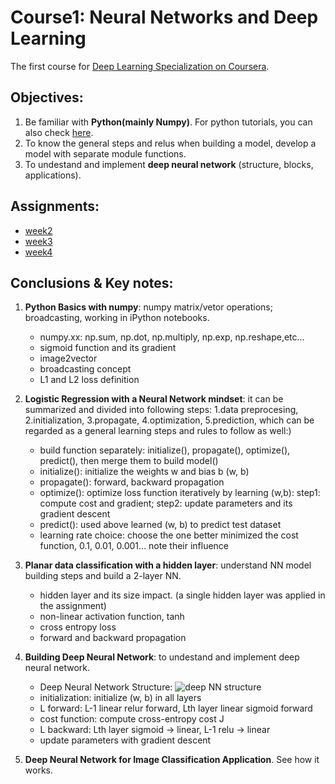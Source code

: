 # Course1: Neural Networks and Deep Learning
The first course for [Deep Learning Specialization on Coursera](https://www.coursera.org/specializations/deep-learning).


## Objectives:

1. Be familiar with **Python(mainly Numpy)**. For python tutorials, you can also check [here](https://github.com/zyunsg/Python).
2. To know the general steps and relus when building a model, develop a model with separate module functions.
3. To undestand and implement **deep neural network** (structure, blocks, applications).

## Assignments:

* [week2](https://github.com/zyunsg/deep-learning/tree/master/course1/week2) 
* [week3](https://github.com/zyunsg/deep-learning/tree/master/course1/week3)
* [week4](https://github.com/zyunsg/deep-learning/tree/master/course1/week4)

## Conclusions & Key notes:

1. **Python Basics with numpy**: numpy matrix/vetor operations; broadcasting, working in iPython notebooks. 
   * numpy.xx: np.sum, np.dot, np.multiply, np.exp, np.reshape,etc...
   * sigmoid function and its gradient
   * image2vector
   * broadcasting concept
   * L1 and L2 loss definition 
   
2. **Logistic Regression with a Neural Network mindset**: it can be summarized and divided into following steps: 1.data preprocesing, 2.initialization, 3.propagate, 4.optimization, 5.prediction, which can be regarded as a general learning steps and rules to follow as well:)
   * build function separately: initialize(), propagate(), optimize(), predict(), then merge them to build model()
   * initialize(): initialize the weights w and bias b (w, b)
   * propagate(): forward, backward propagation
   * optimize(): optimize loss function iteratively by learning (w,b): step1: compute cost and gradient; step2: update parameters and its gradient descent
   * predict(): used above learned (w, b) to predict test dataset
   * learning rate choice: choose the one better minimized the cost function, 0.1, 0.01, 0.001... note their influence
   
3. **Planar data classification with a hidden layer**: understand NN model building steps and build a 2-layer NN.
   * hidden layer and its size impact. (a single hidden layer was applied in the assignment)
   * non-linear activation function, tanh
   * cross entropy loss
   * forward and backward propagation
   
4. **Building Deep Neural Network**: to undestand and implement deep neural network. 
   * Deep Neural Network Structure: ![deep NN structure](https://github.com/zyunsg/deep-learning-coursera/blob/master/course1/week4/images/final_outline.png) 
   * initialization: initialize (w, b) in all layers
   * L forward: L-1 linear relur forward, Lth layer linear sigmoid forward
   * cost function: compute cross-entropy cost J
   * L backward: Lth layer sigmoid -> linear, L-1 relu -> linear
   * update parameters with gradient descent
   
 5. **Deep Neural Network for Image Classification Application**. See how it works. 


   
